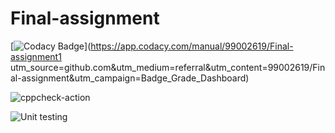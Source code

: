 # Final-assignment

[![Codacy Badge](https://api.codacy.com/project/badge/Grade/617e53966eca4e0fb113ff3d99ec8469)](https://app.codacy.com/manual/99002619/Final-assignment1 utm_source=github.com&utm_medium=referral&utm_content=99002619/Final-assignment&utm_campaign=Badge_Grade_Dashboard)

![cppcheck-action](https://github.com/99002619/Final-assignment/workflows/cppcheck-action/badge.svg?branch=master)

![Unit testing](https://github.com/99002619/Final-assignment1/workflows/Unit%20testing/badge.svg)
